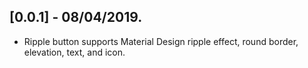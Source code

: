 ## [0.0.1] - 08/04/2019.

* Ripple button supports Material Design ripple effect, round border, elevation, text, and icon.
